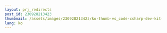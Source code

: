 ```yaml
---
layout: prj_redirects
post_id: 230928213423
thumbnail: /assets/images/230928213423/ko-thumb-vs_code-csharp-dev-kit-extension.png
lang: ko
---
```

